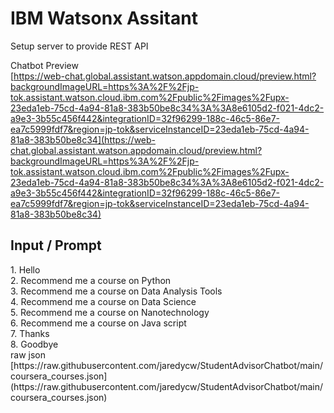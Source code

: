 <h1>IBM Watsonx Assitant</h1>
Setup server to provide REST API <br>

Chatbot Preview<br>
[https://web-chat.global.assistant.watson.appdomain.cloud/preview.html?backgroundImageURL=https%3A%2F%2Fjp-tok.assistant.watson.cloud.ibm.com%2Fpublic%2Fimages%2Fupx-23eda1eb-75cd-4a94-81a8-383b50be8c34%3A%3A8e6105d2-f021-4dc2-a9e3-3b55c456f442&integrationID=32f96299-188c-46c5-86e7-ea7c5999fdf7&region=jp-tok&serviceInstanceID=23eda1eb-75cd-4a94-81a8-383b50be8c34](https://web-chat.global.assistant.watson.appdomain.cloud/preview.html?backgroundImageURL=https%3A%2F%2Fjp-tok.assistant.watson.cloud.ibm.com%2Fpublic%2Fimages%2Fupx-23eda1eb-75cd-4a94-81a8-383b50be8c34%3A%3A8e6105d2-f021-4dc2-a9e3-3b55c456f442&integrationID=32f96299-188c-46c5-86e7-ea7c5999fdf7&region=jp-tok&serviceInstanceID=23eda1eb-75cd-4a94-81a8-383b50be8c34)
<br>
<h2>Input / Prompt</h2>
1. Hello <br>
2. Recommend me a course on Python <br>
3. Recommend me a course on Data Analysis Tools <br>
4. Recommend me a course on Data Science <br>
5. Recommend me a course on Nanotechnology <br>
6. Recommend me a course on Java script <br>
7. Thanks <br>
8. Goodbye <br>
raw json <br>
[https://raw.githubusercontent.com/jaredycw/StudentAdvisorChatbot/main/coursera_courses.json](https://raw.githubusercontent.com/jaredycw/StudentAdvisorChatbot/main/coursera_courses.json)
